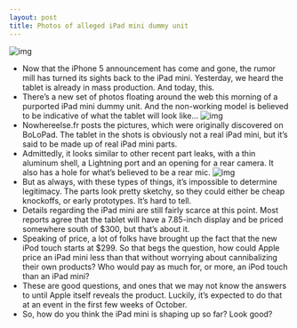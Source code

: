 ```yaml
---
layout: post
title: Photos of alleged iPad mini dummy unit
---
```

![img](http://media.idownloadblog.com/wp-content/uploads/2012/09/iPadMini-1.jpg)
* Now that the iPhone 5 announcement has come and gone, the rumor mill has turned its sights back to the iPad mini. Yesterday, we heard the tablet is already in mass production. And today, this.
* There’s a new set of photos floating around the web this morning of a purported iPad mini dummy unit. And the non-working model is believed to be indicative of what the tablet will look like…
![img](http://media.idownloadblog.com/wp-content/uploads/2012/09/iPadMini-2.jpg)
* Nowhereelse.fr posts the pictures, which were originally discovered on BoLoPad. The tablet in the shots is obviously not a real iPad mini, but it’s said to be made up of real iPad mini parts.
* Admittedly, it looks similar to other recent part leaks, with a thin aluminum shell, a Lightning port and an opening for a rear camera. It also has a hole for what’s believed to be a rear mic.
![img](http://media.idownloadblog.com/wp-content/uploads/2012/09/iPadMini-3.jpg)
* But as always, with these types of things, it’s impossible to determine legitimacy. The parts look pretty sketchy, so they could either be cheap knockoffs, or early prototypes. It’s hard to tell.
* Details regarding the iPad mini are still fairly scarce at this point. Most reports agree that the tablet will have a 7.85-inch display and be priced somewhere south of $300, but that’s about it.
* Speaking of price, a lot of folks have brought up the fact that the new iPod touch starts at $299. So that begs the question, how could Apple price an iPad mini less than that without worrying about cannibalizing their own products? Who would pay as much for, or more, an iPod touch than an iPad mini?
* These are good questions, and ones that we may not know the answers to until Apple itself reveals the product. Luckily, it’s expected to do that at an event in the first few weeks of October.
* So, how do you think the iPad mini is shaping up so far? Look good?

